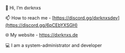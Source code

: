 👋 Hi, I’m dxrknxs

📫 How to reach me - [https://discord.gg/dxrknxsdev](https://discord.gg/6pCEbYXSGH)

🌐 My website - https://dxrknxs.de

💻 I am a system-administrator and developer
